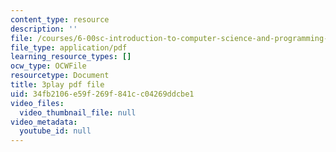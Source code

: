```yaml
---
content_type: resource
description: ''
file: /courses/6-00sc-introduction-to-computer-science-and-programming-spring-2011/34fb2106e59f269f841cc04269ddcbe1_88fqFjfxgwI.pdf
file_type: application/pdf
learning_resource_types: []
ocw_type: OCWFile
resourcetype: Document
title: 3play pdf file
uid: 34fb2106-e59f-269f-841c-c04269ddcbe1
video_files:
  video_thumbnail_file: null
video_metadata:
  youtube_id: null
---
```

